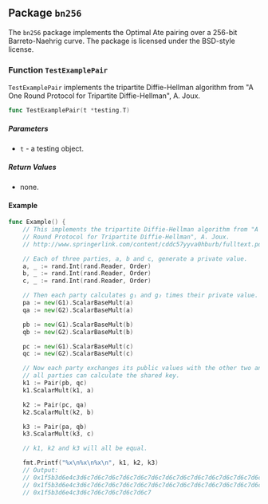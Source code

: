 ## Package `bn256`

The `bn256` package implements the Optimal Ate pairing over a 256-bit Barreto-Naehrig curve. The package is licensed under the BSD-style license.

### Function `TestExamplePair`

`TestExamplePair` implements the tripartite Diffie-Hellman algorithm from "A One Round Protocol for Tripartite Diffie-Hellman", A. Joux.

```go
func TestExamplePair(t *testing.T)
```

##### Parameters

- `t` - a testing object.

##### Return Values

- none.

#### Example

```go
func Example() {
	// This implements the tripartite Diffie-Hellman algorithm from "A One
	// Round Protocol for Tripartite Diffie-Hellman", A. Joux.
	// http://www.springerlink.com/content/cddc57yyva0hburb/fulltext.pdf

	// Each of three parties, a, b and c, generate a private value.
	a, _ := rand.Int(rand.Reader, Order)
	b, _ := rand.Int(rand.Reader, Order)
	c, _ := rand.Int(rand.Reader, Order)

	// Then each party calculates g₁ and g₂ times their private value.
	pa := new(G1).ScalarBaseMult(a)
	qa := new(G2).ScalarBaseMult(a)

	pb := new(G1).ScalarBaseMult(b)
	qb := new(G2).ScalarBaseMult(b)

	pc := new(G1).ScalarBaseMult(c)
	qc := new(G2).ScalarBaseMult(c)

	// Now each party exchanges its public values with the other two and
	// all parties can calculate the shared key.
	k1 := Pair(pb, qc)
	k1.ScalarMult(k1, a)

	k2 := Pair(pc, qa)
	k2.ScalarMult(k2, b)

	k3 := Pair(pa, qb)
	k3.ScalarMult(k3, c)

	// k1, k2 and k3 will all be equal.

	fmt.Printf("%x\n%x\n%x\n", k1, k2, k3)
	// Output:
	// 0x1f5b3d6e4c3d6c7d6c7d6c7d6c7d6c7d6c7d6c7d6c7d6c7d6c7d6c7d6c7d6c
	// 0x1f5b3d6e4c3d6c7d6c7d6c7d6c7d6c7d6c7d6c7d6c7d6c7d6c7d6c7d6c7d6c
	// 0x1f5b3d6e4c3d6c7d6c7d6c7d6c7d6c7